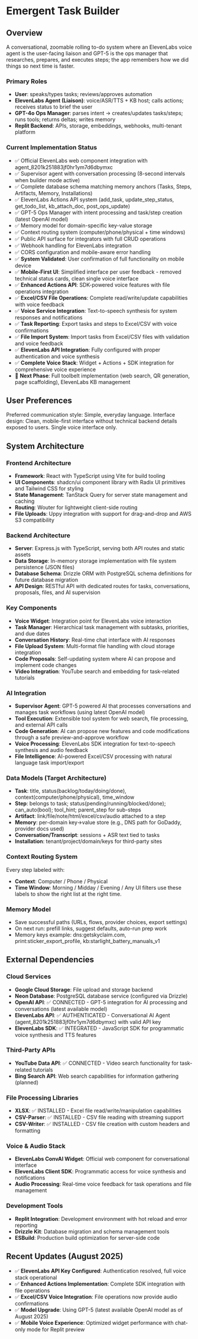 # Emergent Task Builder

## Overview

A conversational, zoomable rolling to-do system where an ElevenLabs voice agent is the user-facing liaison and GPT-5 is the ops manager that researches, prepares, and executes steps; the app remembers how we did things so next time is faster.

### Primary Roles
- **User**: speaks/types tasks; reviews/approves automation
- **ElevenLabs Agent (Liaison)**: voice/ASR/TTS + KB host; calls actions; receives status to brief the user
- **GPT-4o Ops Manager**: parses intent → creates/updates tasks/steps; runs tools; returns deltas; writes memory
- **Replit Backend**: APIs, storage, embeddings, webhooks, multi-tenant platform

### Current Implementation Status
- ✅ Official ElevenLabs web component integration with agent_8201k251883jf0hr1ym7d6dbymxc
- ✅ Supervisor agent with conversation processing (8-second intervals when builder mode active)  
- ✅ Complete database schema matching memory anchors (Tasks, Steps, Artifacts, Memory, Installations)
- ✅ ElevenLabs Actions API system (add_task, update_step_status, get_todo_list, kb_attach_doc, post_ops_update)
- ✅ GPT-5 Ops Manager with intent processing and task/step creation (latest OpenAI model)
- ✅ Memory model for domain-specific key-value storage
- ✅ Context routing system (computer/phone/physical + time windows)
- ✅ Public API surface for integrators with full CRUD operations
- ✅ Webhook handling for ElevenLabs integration
- ✅ CORS configuration and mobile-aware error handling
- ✅ **System Validated**: User confirmation of full functionality on mobile device
- ✅ **Mobile-First UI**: Simplified interface per user feedback - removed technical status cards, clean single voice interface
- ✅ **Enhanced Actions API**: SDK-powered voice features with file operations integration
- ✅ **Excel/CSV File Operations**: Complete read/write/update capabilities with voice feedback
- ✅ **Voice Service Integration**: Text-to-speech synthesis for system responses and notifications  
- ✅ **Task Reporting**: Export tasks and steps to Excel/CSV with voice confirmations
- ✅ **File Import System**: Import tasks from Excel/CSV files with validation and voice feedback
- ✅ **ElevenLabs API Integration**: Fully configured with proper authentication and voice synthesis
- ✅ **Complete Voice Stack**: Widget + Actions + SDK integration for comprehensive voice experience
- 🚧 **Next Phase**: Full toolbelt implementation (web search, QR generation, page scaffolding), ElevenLabs KB management

## User Preferences

Preferred communication style: Simple, everyday language.
Interface design: Clean, mobile-first interface without technical backend details exposed to users. Single voice interface only.

## System Architecture

### Frontend Architecture
- **Framework**: React with TypeScript using Vite for build tooling
- **UI Components**: shadcn/ui component library with Radix UI primitives and Tailwind CSS for styling
- **State Management**: TanStack Query for server state management and caching
- **Routing**: Wouter for lightweight client-side routing
- **File Uploads**: Uppy integration with support for drag-and-drop and AWS S3 compatibility

### Backend Architecture
- **Server**: Express.js with TypeScript, serving both API routes and static assets
- **Data Storage**: In-memory storage implementation with file system persistence (JSON files)
- **Database Schema**: Drizzle ORM with PostgreSQL schema definitions for future database migration
- **API Design**: RESTful API with dedicated routes for tasks, conversations, proposals, files, and AI supervision

### Key Components
- **Voice Widget**: Integration point for ElevenLabs voice interaction
- **Task Manager**: Hierarchical task management with subtasks, priorities, and due dates
- **Conversation History**: Real-time chat interface with AI responses
- **File Upload System**: Multi-format file handling with cloud storage integration
- **Code Proposals**: Self-updating system where AI can propose and implement code changes
- **Video Integration**: YouTube search and embedding for task-related tutorials

### AI Integration
- **Supervisor Agent**: GPT-5 powered AI that processes conversations and manages task workflows (using latest OpenAI model)
- **Tool Execution**: Extensible tool system for web search, file processing, and external API calls
- **Code Generation**: AI can propose new features and code modifications through a safe preview-and-approve workflow
- **Voice Processing**: ElevenLabs SDK integration for text-to-speech synthesis and audio feedback
- **File Intelligence**: AI-powered Excel/CSV processing with natural language task import/export

### Data Models (Target Architecture)
- **Task**: title, status(backlog/today/doing/done), context(computer/phone/physical), time_window
- **Step**: belongs to task; status(pending/running/blocked/done); can_auto(bool); tool_hint; parent_step for sub-steps
- **Artifact**: link/file/note/html/excel/csv/audio attached to a step
- **Memory**: per-domain key→value store (e.g., DNS path for GoDaddy, provider docs used)
- **Conversation/Transcript**: sessions + ASR text tied to tasks
- **Installation**: tenant/project/domain/keys for third-party sites

### Context Routing System
Every step labeled with:
- **Context**: Computer / Phone / Physical
- **Time Window**: Morning / Midday / Evening / Any
UI filters use these labels to show the right list at the right time.

### Memory Model
- Save successful paths (URLs, flows, provider choices, export settings)
- On next run: prefill links, suggest defaults, auto-run prep work
- Memory keys example: dns:getskyclaim.com, print:sticker_export_profile, kb:starlight_battery_manuals_v1

## External Dependencies

### Cloud Services
- **Google Cloud Storage**: File upload and storage backend
- **Neon Database**: PostgreSQL database service (configured via Drizzle)
- **OpenAI API**: ✅ CONNECTED - GPT-5 integration for AI processing and conversations (latest available model)
- **ElevenLabs API**: ✅ AUTHENTICATED - Conversational AI Agent (agent_8201k251883jf0hr1ym7d6dbymxc) with valid API key
- **ElevenLabs SDK**: ✅ INTEGRATED - JavaScript SDK for programmatic voice synthesis and TTS features

### Third-Party APIs
- **YouTube Data API**: ✅ CONNECTED - Video search functionality for task-related tutorials
- **Bing Search API**: Web search capabilities for information gathering (planned)

### File Processing Libraries
- **XLSX**: ✅ INSTALLED - Excel file read/write/manipulation capabilities
- **CSV-Parser**: ✅ INSTALLED - CSV file reading with streaming support  
- **CSV-Writer**: ✅ INSTALLED - CSV file creation with custom headers and formatting

### Voice & Audio Stack
- **ElevenLabs ConvAI Widget**: Official web component for conversational interface
- **ElevenLabs Client SDK**: Programmatic access for voice synthesis and notifications
- **Audio Processing**: Real-time voice feedback for task operations and file management

### Development Tools
- **Replit Integration**: Development environment with hot reload and error reporting
- **Drizzle Kit**: Database migration and schema management tools
- **ESBuild**: Production build optimization for server-side code

## Recent Updates (August 2025)
- ✅ **ElevenLabs API Key Configured**: Authentication resolved, full voice stack operational
- ✅ **Enhanced Actions Implementation**: Complete SDK integration with file operations
- ✅ **Excel/CSV Voice Integration**: File operations now provide audio confirmations
- ✅ **Model Upgrade**: Using GPT-5 (latest available OpenAI model as of August 2025)
- ✅ **Mobile Voice Experience**: Optimized widget performance with chat-only mode for Replit preview
